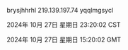 brysjhhrhl 219.139.197.74 yqqlmgsycl

2024年 10月 27日 星期日 23:20:02 CST

2024年 10月 27日 星期日 15:20:02 GMT
